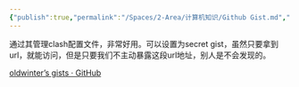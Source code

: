 ```yaml
---
{"publish":true,"permalink":"/Spaces/2-Area/计算机知识/Github Gist.md","created":"2025-07-29T23:04:12.597+08:00","modified":"2025-08-15T22:00:03.781+08:00","cssclasses":""}
---
```



通过其管理clash配置文件，非常好用。可以设置为secret gist，虽然只要拿到url，就能访问，但是只要我们不主动暴露这段url地址，别人是不会发现的。

[oldwinter’s gists · GitHub](https://gist.github.com/oldwinter)